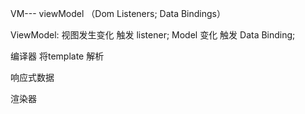 VM--- viewModel （Dom Listeners; Data Bindings）

ViewModel: 
视图发生变化 触发 listener; Model 变化 触发 Data Binding;


编译器 将template 解析

响应式数据

渲染器 